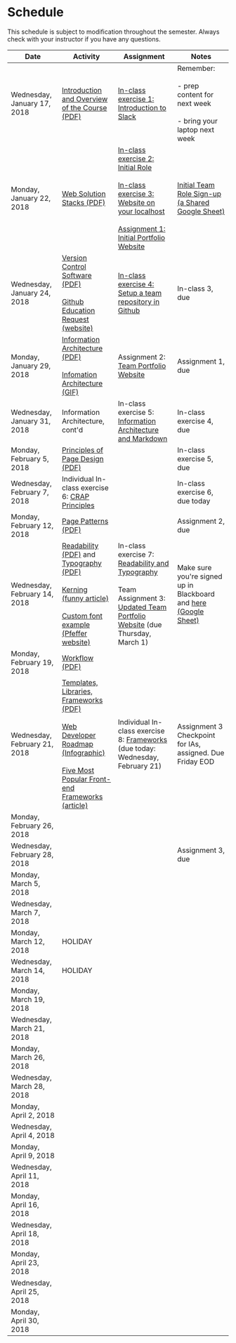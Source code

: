 # Schedule
This schedule is subject to modification throughout the semester.  Always check with your instructor if you have any questions.


| Date                         | Activity                                                     | Assignment                                                   | Notes                                                        |
| ---------------------------- | ------------------------------------------------------------ | ------------------------------------------------------------ | ------------------------------------------------------------ |
| Wednesday, January 17, 2018  | [Introduction and Overview of the Course (PDF)](lecture01-introduction/Introduction.pdf) | [In-class exercise 1: Introduction to Slack](inclass01-introduction-to-slack/instructions.md) | Remember: <br /><br />- prep content for next week<br /><br />- bring your laptop next week |
| Monday, January 22, 2018     | [Web Solution Stacks (PDF)](lecture02-web-solution-stacks/web-solution-stacks.pdf) | [In-class exercise 2: Initial Role](inclass02-initial-role/instructions.md) <br /><br />[In-class exercise 3: Website on your localhost](inclass03-localhost/instructions.md)<br /><br />[Assignment 1: Initial Portfolio Website](assignment01-portfolio/instructions.md) | [Initial Team Role Sign-up (a Shared Google Sheet)](https://goo.gl/pJcXcH) |
| Wednesday, January 24, 2018  | [Version Control Software (PDF)](lecture03-repositories/version-control-software.pdf)<br /><br />[Github Education Request (website)](https://education.github.com/) | [In-class exercise 4: Setup a team repository in Github](inclass04-team-repository/instructions.md) | In-class 3, due                                              |
| Monday, January 29, 2018     | [Information Architecture (PDF)](lecture04-information-architecture/information-architecture.pdf)<br /><br />[Infomation Architecture (GIF)](lecture04-information-architecture/information-architecture.gif) | Assignment 2: [Team Portfolio Website](assignment02-team-portfolio/instructions.md) | Assignment 1, due                                            |
| Wednesday, January 31, 2018  | Information Architecture, cont'd                             | In-class exercise 5: [Information Architecture and Markdown](inclass05-ia-and-markdown/instructions.md) | In-class exercise 4, due                                     |
| Monday, February 5, 2018     | [Principles of Page Design (PDF)](lecture06-principles-of-page-design/principles-of-page-design.pdf) |                                                              | In-class exercise 5, due                                     |
| Wednesday, February 7, 2018  | Individual In-class exercise 6: [CRAP Principles](inclass06-crap-principles/instructions.md) |                                                              | In-class exercise 6, due today                               |
| Monday, February 12, 2018    | [Page Patterns (PDF)](lecture07-page-patterns/page-patterns.pdf) |                                                              | Assignment 2, due                                            |
| Wednesday, February 14, 2018 | [Readability (PDF)](lecture08-readability-and-typography/readability.pdf) and [Typography (PDF)](lecture08-readability-and-typography/typography.pdf)<br><br>[Kerning (funny article)](https://www.boredpanda.com/funny-importance-of-kerning/)<br><br>[Custom font example (Pfeffer website)](http://charlespfeffer.com/) | In-class exercise 7: [Readability and Typography](inclass07-readability-typography/instructions.md)<br><br>Team Assignment 3: [Updated Team Portfolio Website](assignment03-updated-team-portfolio/instructions.md) (due Thursday, March 1) | Make sure you're signed up in Blackboard and [here (Google Sheet)](https://docs.google.com/spreadsheets/d/1tr-2N5eyOeOvl-trGyCqBxuTNocj-ePOptHrkEyuiJ8/edit#gid=0) |
| Monday, February 19, 2018    | [Workflow (PDF)](lecture09-workflow/workflow.pdf)            |                                                              |                                                              |
| Wednesday, February 21, 2018 | [Templates, Libraries, Frameworks (PDF)](lecture10-templates-libraries-frameworks/templates-libraries-frameworks.pdf)<br><br>[Web Developer Roadmap (Infographic)](https://github.com/kamranahmedse/developer-roadmap)<br><br>[Five Most Popular Front-end Frameworks (article)](https://www.sitepoint.com/most-popular-frontend-frameworks-compared/) | Individual In-class exercise 8: [Frameworks](inclass08-frameworks/instructions.md) (due today: Wednesday, February 21) | Assignment 3 Checkpoint for IAs, assigned. Due Friday EOD    |
| Monday, February 26, 2018    |                                                              |                                                              |                                                              |
| Wednesday, February 28, 2018 |                                                              |                                                              | Assignment 3, due                                            |
| Monday, March 5, 2018        |                                                              |                                                              |                                                              |
| Wednesday, March 7, 2018     |                                                              |                                                              |                                                              |
| Monday, March 12, 2018       | HOLIDAY                                                      |                                                              |                                                              |
| Wednesday, March 14, 2018    | HOLIDAY                                                      |                                                              |                                                              |
| Monday, March 19, 2018       |                                                              |                                                              |                                                              |
| Wednesday, March 21, 2018    |                                                              |                                                              |                                                              |
| Monday, March 26, 2018       |                                                              |                                                              |                                                              |
| Wednesday, March 28, 2018    |                                                              |                                                              |                                                              |
| Monday, April 2, 2018        |                                                              |                                                              |                                                              |
| Wednesday, April 4, 2018     |                                                              |                                                              |                                                              |
| Monday, April 9, 2018        |                                                              |                                                              |                                                              |
| Wednesday, April 11, 2018    |                                                              |                                                              |                                                              |
| Monday, April 16, 2018       |                                                              |                                                              |                                                              |
| Wednesday, April 18, 2018    |                                                              |                                                              |                                                              |
| Monday, April 23, 2018       |                                                              |                                                              |                                                              |
| Wednesday, April 25, 2018    |                                                              |                                                              |                                                              |
| Monday, April 30, 2018       |                                                              |                                                              |                                                              |
